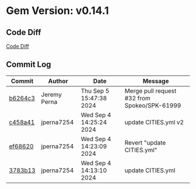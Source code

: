 # Gem Version: v0.14.1

## Code Diff

[Code Diff](https://github.com/Spokeo/geolookup/compare/v0.14.0...v0.14.1)

## Commit Log

Commit | Author | Date | Message
--- | --- | --- | ---
[b6264c3](https://github.com/Spokeo/geolookup/commit/b6264c3) | Jeremy Perna | Thu Sep 5 15:47:38 2024 | Merge pull request #32 from Spokeo/SPK-61999
[c458a41](https://github.com/Spokeo/geolookup/commit/c458a41) | jperna7254 | Wed Sep 4 14:25:24 2024 | update CITIES.yml v2
[ef68620](https://github.com/Spokeo/geolookup/commit/ef68620) | jperna7254 | Wed Sep 4 14:23:09 2024 | Revert "update CITIES.yml"
[3783b13](https://github.com/Spokeo/geolookup/commit/3783b13) | jperna7254 | Wed Sep 4 14:13:10 2024 | update CITIES.yml
